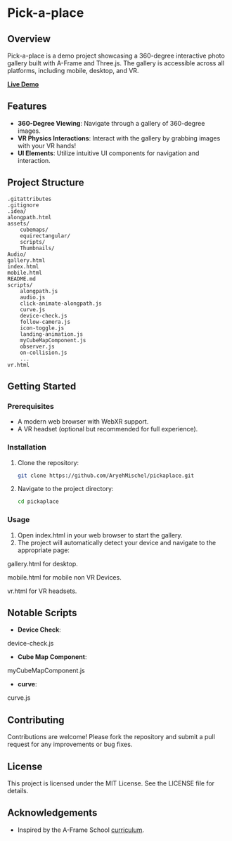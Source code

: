 # Pick-a-place

## Overview

Pick-a-place is a demo project showcasing a 360-degree interactive photo gallery built with A-Frame and Three.js. The gallery is accessible across all platforms, including mobile, desktop, and VR.

**[Live Demo](https://pickaplace.onrender.com/)**
## Features

- **360-Degree Viewing**: Navigate through a gallery of 360-degree images.
- **VR Physics Interactions**: Interact with the gallery by grabbing images with your VR hands!
- **UI Elements**: Utilize intuitive UI components for navigation and interaction.

## Project Structure

```
.gitattributes
.gitignore
.idea/
alongpath.html
assets/
    cubemaps/
    equirectangular/
    scripts/
    Thumbnails/
Audio/
gallery.html
index.html
mobile.html
README.md
scripts/
    alongpath.js
    audio.js
    click-animate-alongpath.js
    curve.js
    device-check.js
    follow-camera.js
    icon-toggle.js
    landing-animation.js
    myCubeMapComponent.js
    observer.js
    on-collision.js
    ...
vr.html
```

## Getting Started

### Prerequisites

- A modern web browser with WebXR support.
- A VR headset (optional but recommended for full experience).

### Installation

1. Clone the repository:
    ```sh
    git clone https://github.com/AryehMischel/pickaplace.git
    ```
2. Navigate to the project directory:
    ```sh
    cd pickaplace
    ```

### Usage

1. Open index.html in your web browser to start the gallery.
2. The project will automatically detect your device and navigate to the appropriate page:
    

gallery.html 
  for desktop.


mobile.html 
  for mobile non VR Devices.


vr.html 
  for VR headsets.



## Notable Scripts

- **Device Check**: 

device-check.js


- **Cube Map Component**: 

myCubeMapComponent.js


- **curve**: 

curve.js



## Contributing

Contributions are welcome! Please fork the repository and submit a pull request for any improvements or bug fixes.

## License

This project is licensed under the MIT License. See the LICENSE file for details.

## Acknowledgements

- Inspired by the A-Frame School [curriculum](https://aframe.io/aframe-school/#/10).
